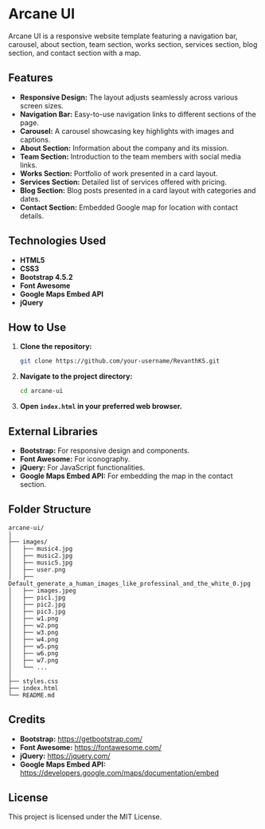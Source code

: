 # Arcane UI

Arcane UI is a responsive website template featuring a navigation bar, carousel, about section, team section, works section, services section, blog section, and contact section with a map.

## Features

- **Responsive Design:** The layout adjusts seamlessly across various screen sizes.
- **Navigation Bar:** Easy-to-use navigation links to different sections of the page.
- **Carousel:** A carousel showcasing key highlights with images and captions.
- **About Section:** Information about the company and its mission.
- **Team Section:** Introduction to the team members with social media links.
- **Works Section:** Portfolio of work presented in a card layout.
- **Services Section:** Detailed list of services offered with pricing.
- **Blog Section:** Blog posts presented in a card layout with categories and dates.
- **Contact Section:** Embedded Google map for location with contact details.

## Technologies Used

- **HTML5**
- **CSS3**
- **Bootstrap 4.5.2**
- **Font Awesome**
- **Google Maps Embed API**
- **jQuery**

## How to Use

1. **Clone the repository:**
   ```bash
   git clone https://github.com/your-username/RevanthKS.git
   ```
2. **Navigate to the project directory:**
   ```bash
   cd arcane-ui
   ```
3. **Open `index.html` in your preferred web browser.**

## External Libraries

- **Bootstrap:** For responsive design and components.
- **Font Awesome:** For iconography.
- **jQuery:** For JavaScript functionalities.
- **Google Maps Embed API:** For embedding the map in the contact section.

## Folder Structure

```
arcane-ui/
│
├── images/
│   ├── music4.jpg
│   ├── music2.jpg
│   ├── music5.jpg
│   ├── user.png
│   ├── Default_generate_a_human_images_like_professinal_and_the_white_0.jpg
│   ├── images.jpeg
│   ├── pic1.jpg
│   ├── pic2.jpg
│   ├── pic3.jpg
│   ├── w1.png
│   ├── w2.png
│   ├── w3.png
│   ├── w4.png
│   ├── w5.png
│   ├── w6.png
│   ├── w7.png
│   └── ...
│
├── styles.css
├── index.html
└── README.md
```

## Credits

- **Bootstrap:** https://getbootstrap.com/
- **Font Awesome:** https://fontawesome.com/
- **jQuery:** https://jquery.com/
- **Google Maps Embed API:** https://developers.google.com/maps/documentation/embed

## License

This project is licensed under the MIT License. 
